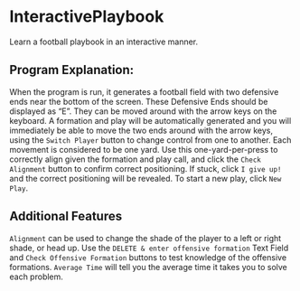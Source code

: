 # InteractivePlaybook
Learn a football playbook in an interactive manner.

## Program Explanation:
When the program is run, it generates a football field with two defensive ends near the bottom of the screen. These Defensive Ends should be displayed as “E”. They can be moved around with the arrow keys on the keyboard. A formation and play will be automatically generated and you will immediately be able to move the two ends around with the arrow keys, using the `Switch Player` button to change control from one to another. Each movement is considered to be one yard. Use this one-yard-per-press to correctly align given the formation and play call, and click the `Check Alignment` button to confirm correct positioning. If stuck, click `I give up!` and the correct positioning will be revealed. To start a new play, click `New Play`.

## Additional Features
`Alignment` can be used to change the shade of the player to a left or right shade, or head up.
Use the `DELETE & enter offensive formation` Text Field and `Check Offensive Formation` buttons to test knowledge of the offensive formations.
`Average Time` will tell you the average time it takes you to solve each problem.

